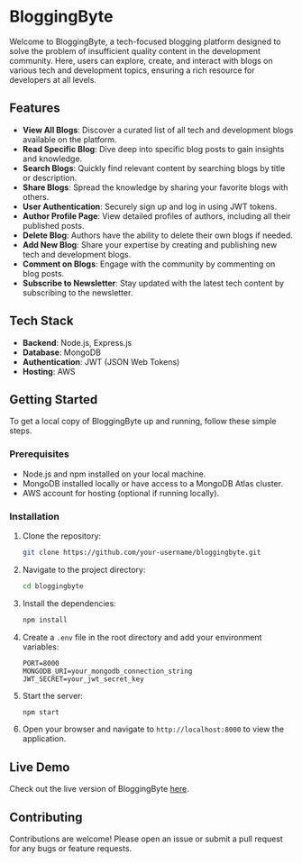 # BloggingByte

Welcome to BloggingByte, a tech-focused blogging platform designed to solve the problem of insufficient quality content in the development community. Here, users can explore, create, and interact with blogs on various tech and development topics, ensuring a rich resource for developers at all levels.

## Features

- **View All Blogs**: Discover a curated list of all tech and development blogs available on the platform.
- **Read Specific Blog**: Dive deep into specific blog posts to gain insights and knowledge.
- **Search Blogs**: Quickly find relevant content by searching blogs by title or description.
- **Share Blogs**: Spread the knowledge by sharing your favorite blogs with others.
- **User Authentication**: Securely sign up and log in using JWT tokens.
- **Author Profile Page**: View detailed profiles of authors, including all their published posts.
- **Delete Blog**: Authors have the ability to delete their own blogs if needed.
- **Add New Blog**: Share your expertise by creating and publishing new tech and development blogs.
- **Comment on Blogs**: Engage with the community by commenting on blog posts.
- **Subscribe to Newsletter**: Stay updated with the latest tech content by subscribing to the newsletter.

## Tech Stack

- **Backend**: Node.js, Express.js
- **Database**: MongoDB
- **Authentication**: JWT (JSON Web Tokens)
- **Hosting**: AWS

## Getting Started

To get a local copy of BloggingByte up and running, follow these simple steps.

### Prerequisites

- Node.js and npm installed on your local machine.
- MongoDB installed locally or have access to a MongoDB Atlas cluster.
- AWS account for hosting (optional if running locally).

### Installation

1. Clone the repository:
    ```bash
    git clone https://github.com/your-username/bloggingbyte.git
    ```
2. Navigate to the project directory:
    ```bash
    cd bloggingbyte
    ```
3. Install the dependencies:
    ```bash
    npm install
    ```
4. Create a `.env` file in the root directory and add your environment variables:
    ```env
    PORT=8000
    MONGODB_URI=your_mongodb_connection_string
    JWT_SECRET=your_jwt_secret_key
    ```
5. Start the server:
    ```bash
    npm start
    ```

6. Open your browser and navigate to `http://localhost:8000` to view the application.

## Live Demo

Check out the live version of BloggingByte [here](http://bloggingbyte.ap-south-1.elasticbeanstalk.com/).

## Contributing

Contributions are welcome! Please open an issue or submit a pull request for any bugs or feature requests.
